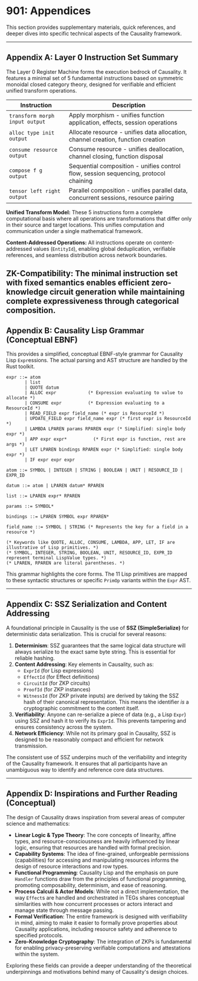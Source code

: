 # 901: Appendices

This section provides supplementary materials, quick references, and deeper dives into specific technical aspects of the Causality framework.

---

## Appendix A: Layer 0 Instruction Set Summary
The Layer 0 Register Machine forms the execution bedrock of Causality. It features a minimal set of 5 fundamental instructions based on symmetric monoidal closed category theory, designed for verifiable and efficient unified transform operations.

| Instruction | Description |
|-------------|-------------|
| `transform morph input output` | Apply morphism - unifies function application, effects, session operations |
| `alloc type init output` | Allocate resource - unifies data allocation, channel creation, function creation |
| `consume resource output` | Consume resource - unifies deallocation, channel closing, function disposal |
| `compose f g output` | Sequential composition - unifies control flow, session sequencing, protocol chaining |
| `tensor left right output` | Parallel composition - unifies parallel data, concurrent sessions, resource pairing |

**Unified Transform Model:** These 5 instructions form a complete computational basis where all operations are transformations that differ only in their source and target locations. This unifies computation and communication under a single mathematical framework.

**Content-Addressed Operations:** All instructions operate on content-addressed values (`EntityId`), enabling global deduplication, verifiable references, and seamless distribution across network boundaries.

**ZK-Compatibility:** The minimal instruction set with fixed semantics enables efficient zero-knowledge circuit generation while maintaining complete expressiveness through categorical composition.
---

## Appendix B: Causality Lisp Grammar (Conceptual EBNF)

This provides a simplified, conceptual EBNF-style grammar for Causality Lisp `Expr`essions. The actual parsing and AST structure are handled by the Rust toolkit.

```ebnf
expr ::= atom
       | list
       | QUOTE datum
       | ALLOC expr            (* Expression evaluating to value to allocate *)
       | CONSUME expr          (* Expression evaluating to a ResourceId *)
       | READ_FIELD expr field_name (* expr is ResourceId *)
       | UPDATE_FIELD expr field_name expr (* first expr is ResourceId *)
       | LAMBDA LPAREN params RPAREN expr (* Simplified: single body expr *)
       | APP expr expr*          (* First expr is function, rest are args *)
       | LET LPAREN bindings RPAREN expr (* Simplified: single body expr *)
       | IF expr expr expr

atom ::= SYMBOL | INTEGER | STRING | BOOLEAN | UNIT | RESOURCE_ID | EXPR_ID

datum ::= atom | LPAREN datum* RPAREN

list ::= LPAREN expr* RPAREN

params ::= SYMBOL*

bindings ::= LPAREN SYMBOL expr RPAREN*

field_name ::= SYMBOL | STRING (* Represents the key for a field in a resource *)

(* Keywords like QUOTE, ALLOC, CONSUME, LAMBDA, APP, LET, IF are illustrative of Lisp primitives. *)
(* SYMBOL, INTEGER, STRING, BOOLEAN, UNIT, RESOURCE_ID, EXPR_ID represent terminal LispValue types. *)
(* LPAREN, RPAREN are literal parentheses. *)
```

This grammar highlights the core forms. The 11 Lisp primitives are mapped to these syntactic structures or specific `PrimOp` variants within the `Expr` AST.

---

## Appendix C: SSZ Serialization and Content Addressing

A foundational principle in Causality is the use of **SSZ (SimpleSerialize)** for deterministic data serialization. This is crucial for several reasons:

1.  **Determinism**: SSZ guarantees that the same logical data structure will always serialize to the exact same byte string. This is essential for reliable hashing.
2.  **Content Addressing**: Key elements in Causality, such as:
    *   `ExprId` (for Lisp expressions)
    *   `EffectId` (for Effect definitions)
    *   `CircuitId` (for ZKP circuits)
    *   `ProofId` (for ZKP instances)
    *   `WitnessId` (for ZKP private inputs)
    are derived by taking the SSZ hash of their canonical representation. This means the identifier *is* a cryptographic commitment to the content itself.
3.  **Verifiability**: Anyone can re-serialize a piece of data (e.g., a Lisp `Expr`) using SSZ and hash it to verify its `ExprId`. This prevents tampering and ensures consistency across the system.
4.  **Network Efficiency**: While not its primary goal in Causality, SSZ is designed to be reasonably compact and efficient for network transmission.

The consistent use of SSZ underpins much of the verifiability and integrity of the Causality framework. It ensures that all participants have an unambiguous way to identify and reference core data structures.

---

## Appendix D: Inspirations and Further Reading (Conceptual)

The design of Causality draws inspiration from several areas of computer science and mathematics:

-   **Linear Logic & Type Theory**: The core concepts of linearity, affine types, and resource-consciousness are heavily influenced by linear logic, ensuring that resources are handled with formal precision.
-   **Capability Systems**: The idea of fine-grained, unforgeable permissions (capabilities) for accessing and manipulating resources informs the design of resource interactions and row types.
-   **Functional Programming**: Causality Lisp and the emphasis on pure `Handler` functions draw from the principles of functional programming, promoting composability, determinism, and ease of reasoning.
-   **Process Calculi & Actor Models**: While not a direct implementation, the way `Effect`s are handled and orchestrated in TEGs shares conceptual similarities with how concurrent processes or actors interact and manage state through message passing.
-   **Formal Verification**: The entire framework is designed with verifiability in mind, aiming to make it easier to formally prove properties about Causality applications, including resource safety and adherence to specified protocols.
-   **Zero-Knowledge Cryptography**: The integration of ZKPs is fundamental for enabling privacy-preserving verifiable computations and attestations within the system.

Exploring these fields can provide a deeper understanding of the theoretical underpinnings and motivations behind many of Causality's design choices.
